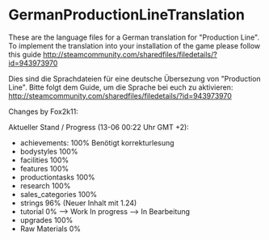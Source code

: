 # GermanProductionLineTranslation

These are the language files for a German translation for "Production Line". To implement the translation into your installation of the game please follow this guide http://steamcommunity.com/sharedfiles/filedetails/?id=943973970

Dies sind die Sprachdateien für eine deutsche Übersezung von "Production Line". Bitte folgt dem Guide, um die Sprache bei euch zu aktivieren: http://steamcommunity.com/sharedfiles/filedetails/?id=943973970

Changes by Fox2k11:

Aktueller Stand / Progress (13-06 00:22 Uhr GMT +2):
- achievements: 100% Benötigt korrekturlesung
- bodystyles 100%
- facilities 100%
- features 100%
- productiontasks 100%
- research 100%
- sales_categories 100%
- strings 96% (Neuer Inhalt mit 1.24)
- tutorial 0% --> Work In progress --> In Bearbeitung 
- upgrades 100%
- Raw Materials 0%

